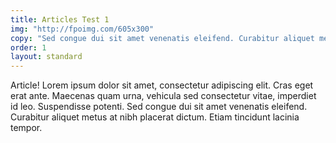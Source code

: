 ```yaml
---
title: Articles Test 1
img: "http://fpoimg.com/605x300"
copy: "Sed congue dui sit amet venenatis eleifend. Curabitur aliquet metus at nibh placerat dictum. Etiam tincidunt lacinia tempor."
order: 1
layout: standard
---
```


Article! Lorem ipsum dolor sit amet, consectetur adipiscing elit. Cras eget erat ante. Maecenas quam urna, vehicula sed consectetur vitae, imperdiet id leo. Suspendisse potenti. Sed congue dui sit amet venenatis eleifend. Curabitur aliquet metus at nibh placerat dictum. Etiam tincidunt lacinia tempor.
